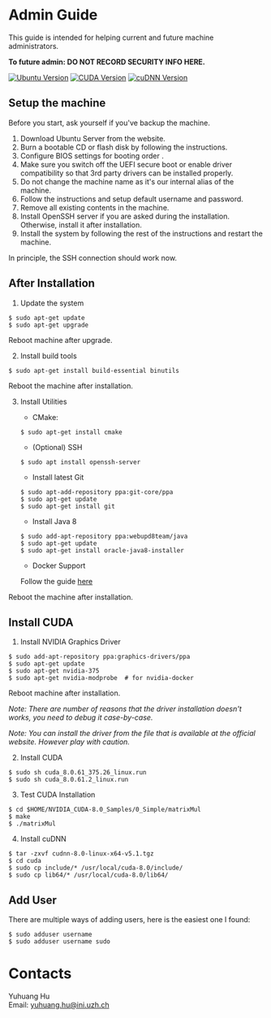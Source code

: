 # Admin Guide

This guide is intended for helping current and future machine administrators.

__To future admin: DO NOT RECORD SECURITY INFO HERE.__

[![Ubuntu Version](https://img.shields.io/badge/Ubuntu%20Server-16.04-yellowgreen.svg)](https://launchpad.net/ubuntu/+mirror/releases.ubuntu.csg.uzh.ch-releases)
[![CUDA Version](https://img.shields.io/badge/CUDA-8.0-blue.svg)](https://developer.nvidia.com/cuda-downloads)
[![cuDNN Version](https://img.shields.io/badge/cuDNN-5.1-blue.svg)](https://developer.nvidia.com/cuda-downloads)

## Setup the machine

Before you start, ask yourself if you've backup the machine.

1. Download Ubuntu Server from the website.
2. Burn a bootable CD or flash disk by following the instructions.
3. Configure BIOS settings for booting order .
4. Make sure you switch off the UEFI secure boot or enable driver compatibility so that 3rd party drivers can be installed properly.
5. Do not change the machine name as it's our internal alias of the machine.
6. Follow the instructions and setup default username and password.
7. Remove all existing contents in the machine. 
8. Install OpenSSH server if you are asked during the installation. Otherwise, install it after installation.
8. Install the system by following the rest of the instructions and restart the machine.

In principle, the SSH connection should work now.

## After Installation

1. Update the system

```
$ sudo apt-get update
$ sudo apt-get upgrade
```

Reboot machine after upgrade.

2. Install build tools

```
$ sudo apt-get install build-essential binutils
```

Reboot the machine after installation.

3. Install Utilities

    + CMake:

    ```
    $ sudo apt-get install cmake
    ```
    + (Optional) SSH

    ```
    $ sudo apt install openssh-server
    ```

    + Install latest Git

    ```
    $ sudo apt-add-repository ppa:git-core/ppa
    $ sudo apt-get update
    $ sudo apt-get install git
    ```

    + Install Java 8

    ```
    $ sudo add-apt-repository ppa:webupd8team/java
    $ sudo apt-get update
    $ sudo apt-get install oracle-java8-installer
    ```
    + Docker Support

    Follow the guide [here](https://docs.docker.com/engine/installation/linux/docker-ce/ubuntu/#install-using-the-repository)

Reboot the machine after installation.

## Install CUDA

1. Install NVIDIA Graphics Driver

```
$ sudo add-apt-repository ppa:graphics-drivers/ppa
$ sudo apt-get update
$ sudo apt-get nvidia-375
$ sudo apt-get nvidia-modprobe  # for nvidia-docker
```

Reboot machine after installation.

_Note: There are number of reasons that the driver installation doesn't works, you need to debug it case-by-case._

_Note: You can install the driver from the file that is available at the official website. However play with caution._


2. Install CUDA

```
$ sudo sh cuda_8.0.61_375.26_linux.run 
$ sudo sh cuda_8.0.61.2_linux.run
```

3. Test CUDA Installation

```
$ cd $HOME/NVIDIA_CUDA-8.0_Samples/0_Simple/matrixMul
$ make
$ ./matrixMul
```

4. Install cuDNN

```
$ tar -zxvf cudnn-8.0-linux-x64-v5.1.tgz
$ cd cuda
$ sudo cp include/* /usr/local/cuda-8.0/include/
$ sudo cp lib64/* /usr/local/cuda-8.0/lib64/
```

## Add User

There are multiple ways of adding users, here is the easiest one I found:

```
$ sudo adduser username
$ sudo adduser username sudo
```

# Contacts

Yuhuang Hu  
Email: yuhuang.hu@ini.uzh.ch
